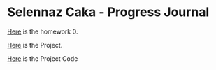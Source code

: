 # Selennaz Caka - Progress Journal

[Here](files/example_homework_0.html) is the homework 0.

[Here](files/Project.html) is the Project.

[Here](files/Project.R) is the Project Code
